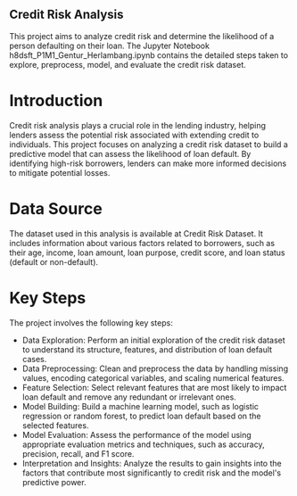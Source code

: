 ## Credit Risk Analysis
This project aims to analyze credit risk and determine the likelihood of a person defaulting on their loan. The Jupyter Notebook h8dsft_P1M1_Gentur_Herlambang.ipynb contains the detailed steps taken to explore, preprocess, model, and evaluate the credit risk dataset.


# Introduction
Credit risk analysis plays a crucial role in the lending industry, helping lenders assess the potential risk associated with extending credit to individuals. This project focuses on analyzing a credit risk dataset to build a predictive model that can assess the likelihood of loan default. By identifying high-risk borrowers, lenders can make more informed decisions to mitigate potential losses.

# Data Source
The dataset used in this analysis is available at Credit Risk Dataset. It includes information about various factors related to borrowers, such as their age, income, loan amount, loan purpose, credit score, and loan status (default or non-default).

# Key Steps
The project involves the following key steps:

- Data Exploration: Perform an initial exploration of the credit risk dataset to understand its structure, features, and distribution of loan default cases.
- Data Preprocessing: Clean and preprocess the data by handling missing values, encoding categorical variables, and scaling numerical features.
- Feature Selection: Select relevant features that are most likely to impact loan default and remove any redundant or irrelevant ones.
- Model Building: Build a machine learning model, such as logistic regression or random forest, to predict loan default based on the selected features.
- Model Evaluation: Assess the performance of the model using appropriate evaluation metrics and techniques, such as accuracy, precision, recall, and F1 score.
- Interpretation and Insights: Analyze the results to gain insights into the factors that contribute most significantly to credit risk and the model's predictive power.
